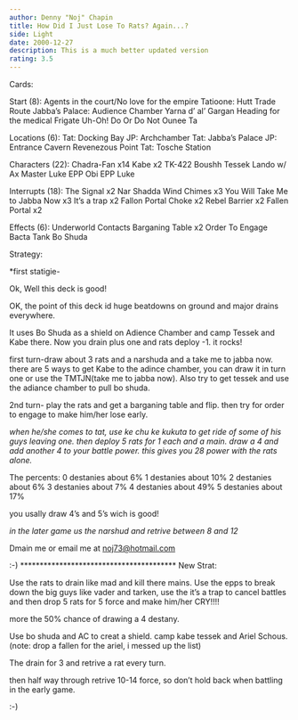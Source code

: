 ```yaml
---
author: Denny "Noj" Chapin
title: How Did I Just Lose To Rats? Again...?
side: Light
date: 2000-12-27
description: This is a much better updated version
rating: 3.5
---
```

Cards: 

Start (8):
Agents in the court/No love for the empire
Tatioone: Hutt Trade Route
Jabba’s Palace: Audience Chamber
Yarna d’ al’ Gargan
Heading for the medical Frigate
Uh-Oh!
Do Or Do Not
Ounee Ta

Locations (6):
Tat: Docking Bay
JP: Archchamber
Tat: Jabba&#8217;s Palace
JP: Entrance Cavern
Revenezous Point
Tat: Tosche Station



Characters (22):
Chadra-Fan x14
Kabe x2
TK-422
Boushh
Tessek
Lando w/ Ax
Master Luke
EPP Obi
EPP Luke

Interrupts (18):
The Signal x2
Nar Shadda Wind Chimes x3
You Will Take Me to Jabba Now x3
It’s a trap x2
Fallon Portal
Choke x2
Rebel Barrier x2
Fallen Portal x2

Effects (6):
Underworld Contacts
Barganing Table x2
Order To Engage
Bacta Tank
Bo Shuda



Strategy: 

*first statigie-

Ok,
Well this deck is good!

OK, the point of this deck id huge beatdowns on ground and major drains everywhere.

It uses Bo Shuda as a shield on Adience Chamber and camp Tessek and Kabe there. Now you drain plus one and rats deploy -1. it rocks!

first turn-draw about 3 rats and a narshuda and a take me to jabba now. there are 5 ways to get Kabe to the adince chamber, you can draw it in turn one or use the TMTJN(take me to jabba now).
Also try to get tessek and use the adiance chamber to pull bo shuda.

2nd turn- play the rats and get a barganing table and flip. then try for order to engage to make him/her lose early.

*when he/she comes to tat, use ke chu ke kukuta to get ride of some of his guys leaving one. then deploy 5 rats for 1 each and a main. draw a 4 and add another 4 to your battle power. this gives you 28 power with the rats alone.*


The percents:
0 destanies about 6%
1 destanies about 10%
2 destanies about 6%
3 destanies about 7%
4 destanies about 49%
5 destanies about 17%


you usally draw 4’s and 5’s wich is good!

*in the later game us the narshud and retrive between 8 and 12*

Dmain me or email me at noj73@hotmail.com


:-)
**************************************** New Strat:



Use the rats to drain like mad and kill there mains. Use the epps to break down the big guys like vader and tarken, use the it’s a trap to cancel battles and then drop 5 rats for 5 force and make him/her CRY!!!!


more the 50% chance of drawing a 4 destany.


Use bo shuda and AC to creat a shield. camp kabe tessek and Ariel Schous. (note: drop a fallen for the ariel, i messed up the list)

The drain for 3 and retrive a rat every turn.


then half way through retrive 10-14 force, so don’t hold back when battling in the early game.


:-)  